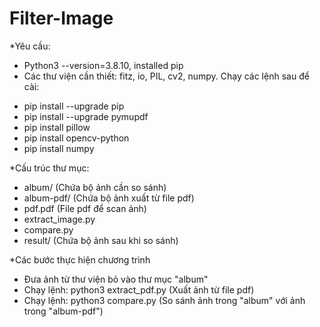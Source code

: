# Filter-Image
*Yêu cầu:
- Python3 --version=3.8.10, installed pip
- Các thư viện cần thiết: fitz, io, PIL, cv2, numpy. Chạy các lệnh sau để cài:
+ pip install --upgrade pip
+ pip install --upgrade pymupdf
+ pip install pillow
+ pip install opencv-python
+ pip install numpy

*Cấu trúc thư mục:
- album/ (Chứa bộ ảnh cần so sánh)
- album-pdf/ (Chứa bộ ảnh xuất từ file pdf)
- pdf.pdf (File pdf để scan ảnh)
- extract_image.py
- compare.py
- result/ (Chứa bộ ảnh sau khi so sánh)

*Các bước thực hiện chương trình
- Đưa ảnh từ thư viện bỏ vào thư mục "album"
- Chạy lệnh: python3 extract_pdf.py (Xuất ảnh từ file pdf)
- Chạy lệnh: python3 compare.py (So sánh ảnh trong "album" với ảnh trong "album-pdf")
